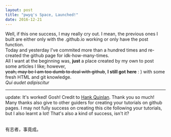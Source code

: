 ```yaml
---
layout: post
title: "pwyq's Space, Launched!"
date: 2016-12-21
---
```


Well, if this one success, I may really cry out. 
I mean, the previous ones I built are either only with the .github.io working or only have the post function.<br>
Today and yesterday I've commited more than a hundred times and re-created the github page for idk-how-many-times.<br>
All I want at the beginning was, <strong>just</strong> a place created by my own to post some articles I like; however,<br>
<del>yeah, may be I am too dumb to deal with github</del>, <strong>I still got here</strong> : ) with some fresh HTML and git knowledge.<br>
<quote><i>Qui audet adipiscitur</i></quote>
<hr>

<p>update: It's worked! Gosh! Credit to <a href="http://jmcglone.com/guides/github-pages/">Hank Quinlan</a>. Thank you so much!
Many thanks also give to other guiders for creating your tutorials on github pages. I may not fully success on creating this cite following your tutorials, but I also learnt a lot! That's also a kind of success, isn't it?</p>
<br>
有志者，事竟成。
